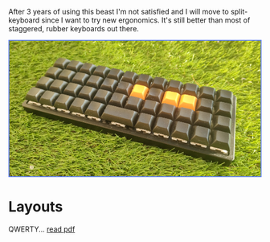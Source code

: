 After 3 years of using this beast I'm not satisfied and I will move to split-keyboard since I want to try new ergonomics. It's still better than most of staggered, rubber keyboards out there.

![keyboard img](./bm40hsrgb.png)

# Layouts

QWERTY... [read pdf](./keymap.pdf)
